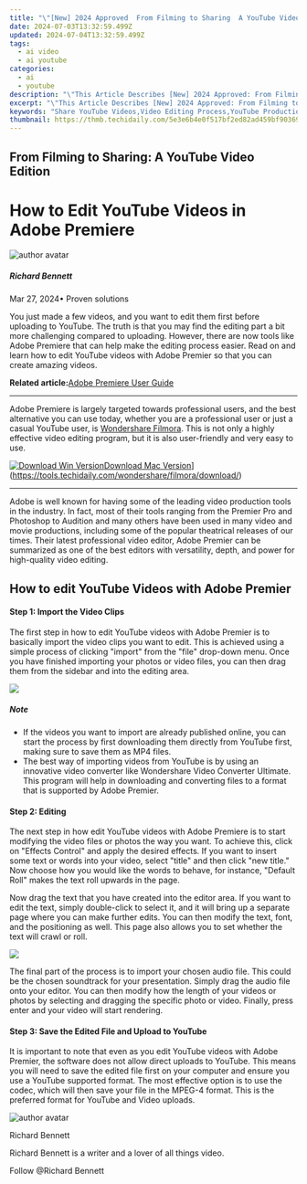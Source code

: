```yaml
---
title: "\"[New] 2024 Approved  From Filming to Sharing  A YouTube Video Edition\""
date: 2024-07-03T13:32:59.499Z
updated: 2024-07-04T13:32:59.499Z
tags:
  - ai video
  - ai youtube
categories:
  - ai
  - youtube
description: "\"This Article Describes [New] 2024 Approved: From Filming to Sharing: A YouTube Video Edition\""
excerpt: "\"This Article Describes [New] 2024 Approved: From Filming to Sharing: A YouTube Video Edition\""
keywords: "Share YouTube Videos,Video Editing Process,YouTube Production Guide,Media Release Techniques,Content Distribution Strategies,Online Video Sharing Tips,Filming to Viewing Journey"
thumbnail: https://thmb.techidaily.com/5e3e6b4e0f517bf2ed82ad459bf90369516144d1c062bf870fbc9fd76648c39e.jpg
---
```


## From Filming to Sharing: A YouTube Video Edition

# How to Edit YouTube Videos in Adobe Premiere

![author avatar](https://images.wondershare.com/filmora/article-images/richard-bennett.jpg)

##### Richard Bennett

 Mar 27, 2024• Proven solutions

 You just made a few videos, and you want to edit them first before uploading to YouTube. The truth is that you may find the editing part a bit more challenging compared to uploading. However, there are now tools like Adobe Premiere that can help make the editing process easier. Read on and learn how to edit YouTube videos with Adobe Premier so that you can create amazing videos.

**Related article:**[Adobe Premiere User Guide](https://tools.techidaily.com/wondershare/filmora/download/)

---

 Adobe Premiere is largely targeted towards professional users, and the best alternative you can use today, whether you are a professional user or just a casual YouTube user, is [Wondershare Filmora](https://tools.techidaily.com/wondershare/filmora/download/). This is not only a highly effective video editing program, but it is also user-friendly and very easy to use.

[![Download Win Version](https://images.wondershare.com/filmora/guide/download-btn-win.jpg)](https://tools.techidaily.com/wondershare/filmora/download/)[Download Mac Version](https://images.wondershare.com/filmora/guide/download-btn-mac.jpg)](https://tools.techidaily.com/wondershare/filmora/download/)

---

 Adobe is well known for having some of the leading video production tools in the industry. In fact, most of their tools ranging from the Premier Pro and Photoshop to Audition and many others have been used in many video and movie productions, including some of the popular theatrical releases of our times. Their latest professional video editor, Adobe Premier can be summarized as one of the best editors with versatility, depth, and power for high-quality video editing.

## How to edit YouTube Videos with Adobe Premier

#### Step 1: Import the Video Clips

 The first step in how to edit YouTube videos with Adobe Premier is to basically import the video clips you want to edit. This is achieved using a simple process of clicking "import" from the "file" drop-down menu. Once you have finished importing your photos or video files, you can then drag them from the sidebar and into the editing area.

![](https://images.wondershare.com/filmora/article-images/adobe-premiere-interface.jpg)

##### Note

* If the videos you want to import are already published online, you can start the process by first downloading them directly from YouTube first, making sure to save them as MP4 files.
* The best way of importing videos from YouTube is by using an innovative video converter like Wondershare Video Converter Ultimate. This program will help in downloading and converting files to a format that is supported by Adobe Premier.

#### Step 2: Editing

 The next step in how edit YouTube videos with Adobe Premiere is to start modifying the video files or photos the way you want. To achieve this, click on "Effects Control" and apply the desired effects. If you want to insert some text or words into your video, select "title" and then click "new title." Now choose how you would like the words to behave, for instance, "Default Roll" makes the text roll upwards in the page.

 Now drag the text that you have created into the editor area. If you want to edit the text, simply double-click to select it, and it will bring up a separate page where you can make further edits. You can then modify the text, font, and the positioning as well. This page also allows you to set whether the text will crawl or roll.

![](https://images.wondershare.com/filmora/article-images/add-text-with-premiere-pro-3.jpg)

 The final part of the process is to import your chosen audio file. This could be the chosen soundtrack for your presentation. Simply drag the audio file onto your editor. You can then modify how the length of your videos or photos by selecting and dragging the specific photo or video. Finally, press enter and your video will start rendering.

#### Step 3: Save the Edited File and Upload to YouTube

 It is important to note that even as you edit YouTube videos with Adobe Premier, the software does not allow direct uploads to YouTube. This means you will need to save the edited file first on your computer and ensure you use a YouTube supported format. The most effective option is to use the  codec, which will then save your file in the MPEG-4 format. This is the preferred format for YouTube and Video uploads.

![author avatar](https://images.wondershare.com/filmora/article-images/richard-bennett.jpg)

Richard Bennett

Richard Bennett is a writer and a lover of all things video.

Follow @Richard Bennett


<ins class="adsbygoogle"
     style="display:block"
     data-ad-format="autorelaxed"
     data-ad-client="ca-pub-7571918770474297"
     data-ad-slot="1223367746"></ins>



<ins class="adsbygoogle"
     style="display:block"
     data-ad-client="ca-pub-7571918770474297"
     data-ad-slot="8358498916"
     data-ad-format="auto"
     data-full-width-responsive="true"></ins>


